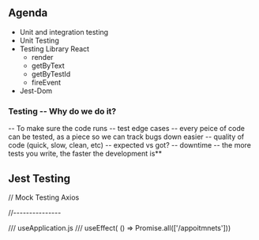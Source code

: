 ## Agenda

- Unit and integration testing
- Unit Testing
- Testing Library React
    - render
    - getByText
    - getByTestId
    - fireEvent
- Jest-Dom

### Testing -- Why do we do it?

-- To make sure the code runs 
-- test edge cases
-- every peice of code can be tested, as a piece so we can track bugs down easier
-- quality of code (quick, slow, clean, etc)
-- expected vs got?
-- downtime 
-- the more tests you write, the faster the development is**


##  Jest Testing


// Mock Testing Axios

//---------------

/// useApplication.js
/// useEffect( () => Promise.all(['/appoitmnets']))

